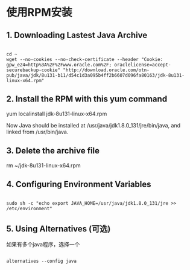 

# 使用RPM安装

## 1. Downloading Lastest Java Archive

<pre><code>
cd ~
wget --no-cookies --no-check-certificate --header "Cookie: gpw_e24=http%3A%2F%2Fwww.oracle.com%2F; oraclelicense=accept-securebackup-cookie" "http://download.oracle.com/otn-pub/java/jdk/8u131-b11/d54c1d3a095b4ff2b6607d096fa80163/jdk-8u131-linux-x64.rpm"
</pre></code>

## 2. Install the RPM with this yum command

yum localinstall jdk-8u131-linux-x64.rpm


Now Java should be installed at /usr/java/jdk1.8.0_131/jre/bin/java, and linked from /usr/bin/java.


## 3. Delete the archive file

rm ~/jdk-8u131-linux-x64.rpm


## 4. Configuring Environment Variables

<pre><code>
sudo sh -c "echo export JAVA_HOME=/usr/java/jdk1.8.0_131/jre >> /etc/environment"
</pre></code>

## 5. Using Alternatives (可选) 

如果有多个java程序，选择一个

<pre><code>
alternatives --config java
</pre></code>